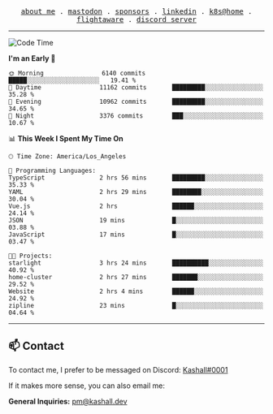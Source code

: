 <p align="center">
  <samp>
    <a href="https://jordanjones.org/">about me</a> .
    <a rel="me" href="https://mastodon.social/@kashall">mastodon</a> .
    <a href="https://github.com/sponsors/kashalls">sponsors</a> .
    <a href="https://linkedin.com/in/jordpjones">linkedin</a> .
    <a href="https://github.com/kashalls/home-cluster">k8s@home</a> .
    <a href="https://flightaware.com/adsb/stats/user/kashalls">flightaware</a> .
    <a href="https://discord.gg/V2WrCfqba9">discord server</a>
  </samp>
</p>

---

<!--START_SECTION:waka-->
![Code Time](http://img.shields.io/badge/Code%20Time-1%2C555%20hrs%205%20mins-blue)

**I'm an Early 🐤** 

```text
🌞 Morning                6140 commits        █████░░░░░░░░░░░░░░░░░░░░   19.41 % 
🌆 Daytime                11162 commits       █████████░░░░░░░░░░░░░░░░   35.28 % 
🌃 Evening                10962 commits       █████████░░░░░░░░░░░░░░░░   34.65 % 
🌙 Night                  3376 commits        ███░░░░░░░░░░░░░░░░░░░░░░   10.67 % 
```


📊 **This Week I Spent My Time On** 

```text
🕑︎ Time Zone: America/Los_Angeles

💬 Programming Languages: 
TypeScript               2 hrs 56 mins       █████████░░░░░░░░░░░░░░░░   35.33 % 
YAML                     2 hrs 29 mins       ████████░░░░░░░░░░░░░░░░░   30.04 % 
Vue.js                   2 hrs               ██████░░░░░░░░░░░░░░░░░░░   24.14 % 
JSON                     19 mins             █░░░░░░░░░░░░░░░░░░░░░░░░   03.88 % 
JavaScript               17 mins             █░░░░░░░░░░░░░░░░░░░░░░░░   03.47 % 

🐱‍💻 Projects: 
starlight                3 hrs 24 mins       ██████████░░░░░░░░░░░░░░░   40.92 % 
home-cluster             2 hrs 27 mins       ███████░░░░░░░░░░░░░░░░░░   29.52 % 
Website                  2 hrs 4 mins        ██████░░░░░░░░░░░░░░░░░░░   24.92 % 
zipline                  23 mins             █░░░░░░░░░░░░░░░░░░░░░░░░   04.64 % 
```


<!--END_SECTION:waka-->

---

## 📫 Contact

To contact me, I prefer to be messaged on Discord:  [Kashall#0001](https://discord.com/users/201077739589992448)

If it makes more sense, you can also email me:

**General Inquiries:** pm@kashall.dev  
